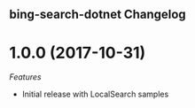 ## bing-search-dotnet Changelog

<a name="1.0.0"></a>
# 1.0.0 (2017-10-31)

*Features*
* Initial release with LocalSearch samples
